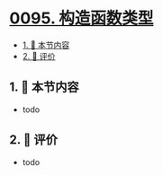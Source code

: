 # [0095. 构造函数类型](https://github.com/tnotesjs/TNotes.typescript/tree/main/notes/0095.%20%E6%9E%84%E9%80%A0%E5%87%BD%E6%95%B0%E7%B1%BB%E5%9E%8B)

<!-- region:toc -->

- [1. 🎯 本节内容](#1--本节内容)
- [2. 🫧 评价](#2--评价)

<!-- endregion:toc -->

## 1. 🎯 本节内容

- todo

## 2. 🫧 评价

- todo
